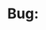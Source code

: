 ---
name: Bug report
about: Standard bug report template
title: 'Bug:'
labels: Bug
assignees: ''
---
